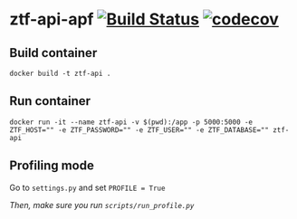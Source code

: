 # ztf-api-apf [![Build Status](https://travis-ci.org/alercebroker/ztf-api-new.svg?branch=master)](https://travis-ci.org/alercebroker/ztf-api-new) [![codecov](https://codecov.io/gh/alercebroker/ztf-api-new/branch/master/graph/badge.svg)](https://codecov.io/gh/alercebroker/ztf-api-new)

## Build container

`docker build -t ztf-api .`

## Run container

`docker run -it --name ztf-api -v $(pwd):/app -p 5000:5000 -e ZTF_HOST="" -e ZTF_PASSWORD="" -e ZTF_USER="" -e ZTF_DATABASE="" ztf-api`

## Profiling mode

Go to `settings.py` and set `PROFILE = True`

*Then, make sure you run `scripts/run_profile.py`*
